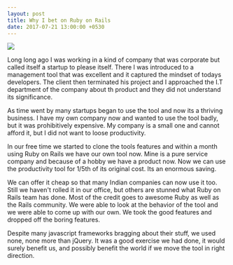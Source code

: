 ```yaml
---
layout: post
title: Why I bet on Ruby on Rails
date: 2017-07-21 13:00:00 +0530
---
```


![](http://www.vizteams.com/wp-content/uploads/2013/05/ruby-on-rails.jpg)

Long long ago I was working in a kind of company that was corporate but called itself a startup to please itself.  There I was introduced to a management tool that was excellent and it captured the mindset of todays developers. The client then terminated his project and I approached the I.T department of the company about th product and they did not understand its significance.

As time went by many startups began to use the tool and now its a thriving business. I have my own company now and wanted to use the tool badly, but it was prohibitively expensive. My company is a small one and cannot afford it, but I did not want to loose productivity.

In our free time we started to  clone the tools features and within a month using Ruby on Rails we have our own tool now. Mine is a pure service company and because of a hobby we have a product now. Now we can use the productivity tool for 1/5th of its original cost. Its an enormous saving.

We can offer it cheap so that many Indian companies can now use it too.  Still we haven't rolled it in our office, but others are stunned what Ruby on Rails team has done. Most of the credit goes to awesome Ruby as well as the Rails community. We were able to look at the behavior of the tool and we were able to come up with our own. We took the good features and dropped off the boring features.

Despite many javascript frameworks bragging about their stuff, we used none, none more than jQuery. It was a good exercise we had done, it would surely benefit us, and possibly benefit the world if we move the tool in right direction.
